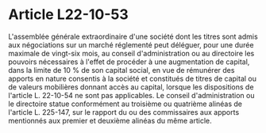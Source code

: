 # Article L22-10-53

L'assemblée générale extraordinaire d'une société dont les titres sont admis aux négociations sur un marché réglementé peut déléguer, pour une durée maximale de vingt-six mois, au conseil d'administration ou au directoire les pouvoirs nécessaires à l'effet de procéder à une augmentation de capital, dans la limite de 10 % de son capital social, en vue de rémunérer des apports en nature consentis à la société et constitués de titres de capital ou de valeurs mobilières donnant accès au capital, lorsque les dispositions de l'article L. 22-10-54 ne sont pas applicables. Le conseil d'administration ou le directoire statue conformément au troisième ou quatrième alinéas de l'article L. 225-147, sur le rapport du ou des commissaires aux apports mentionnés aux premier et deuxième alinéas du même article.

